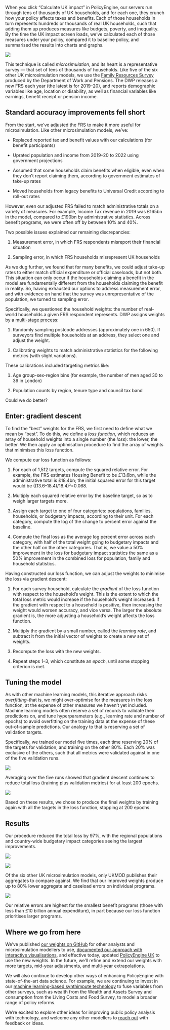 When you click “Calculate UK impact” in PolicyEngine, our servers run through tens of thousands of UK households, and for each one, they crunch how your policy affects taxes and benefits. Each of those households in turn represents hundreds or thousands of real UK households, such that adding them up produces measures like budgets, poverty, and inequality. By the time the UK impact screen loads, we’ve calculated each of those measures under your policy, compared it to baseline policy, and summarised the results into charts and graphs.

![](https://cdn-images-1.medium.com/max/3200/0*0JQZPaICpWesixXJ)

This technique is called _microsimulation_, and its heart is a representative survey — that set of tens of thousands of households. Like five of the six other UK microsimulation models, we use the [Family Resources Survey](https://www.gov.uk/government/collections/family-resources-survey--2) produced by the Department of Work and Pensions. The DWP releases a new FRS each year (the latest is for 2019–20), and reports demographic variables like age, location or disability, as well as financial variables like earnings, benefit receipt or pension income.

## Standard accuracy improvements fell short

From the start, we’ve adjusted the FRS to make it more useful for microsimulation. Like other microsimulation models, we’ve:

- Replaced reported tax and benefit values with our calculations (for benefit participants)

- Uprated population and income from 2019–20 to 2022 using government projections

- Assumed that some households claim benefits when eligible, even when they don’t report claiming them, according to government estimates of take-up rates

- Moved households from legacy benefits to Universal Credit according to roll-out rates

However, even our adjusted FRS failed to match administrative totals on a variety of measures. For example, Income Tax revenue in 2019 was £165bn in the model, compared to £190bn by administrative statistics. Across benefit programs, we were often off by between 10% and 40%.

Two possible issues explained our remaining discrepancies:

1. Measurement error, in which FRS respondents misreport their financial situation

1. Sampling error, in which FRS households misrepresent UK households

As we dug further, we found that for many benefits, we could adjust take-up rates to either match official expenditure or official caseloads, but not both. This situation can only occur if the households claiming a benefit in the model are fundamentally different from the households claiming the benefit in reality. So, having exhausted our options to address measurement error, and with evidence on hand that the survey was unrepresentative of the population, we turned to sampling error.

Specifically, we questioned the household weights: the number of real-world households a given FRS respondent represents. DWP assigns weights by a [multi-stage process](https://assets.publishing.service.gov.uk/government/uploads/system/uploads/attachment_data/file/321820/initial-review-family-resources-survey-weighting-scheme.pdf):

1. Randomly sampling postcode addresses (approximately one in 650). If surveyors find multiple households at an address, they select one and adjust the weight.

1. Calibrating weights to match administrative statistics for the following metrics (with slight variations).

These calibrations included targeting metrics like:

1. Age group-sex-region bins (for example, the number of men aged 30 to 39 in London)

1. Population counts by region, tenure type and council tax band

Could we do better?

## Enter: gradient descent

To find the “best” weights for the FRS, we first need to define what we mean by “best”. To do this, we define a _loss function_, which reduces an array of household weights into a single number (the _loss_): the lower, the better. We then apply an optimisation procedure to find the array of weights that minimises this loss function.

We compute our loss function as follows:

1. For each of 1,512 targets, compute the squared relative error. For example, the FRS estimates Housing Benefit to be £13.6bn, while the administrative total is £18.4bn; the initial squared error for this target would be ((13.6–18.4)/18.4)²=0.068.

1. Multiply each squared relative error by the baseline target, so as to weigh larger targets more.

1. Assign each target to one of four categories: populations, families, households, or budgetary impacts, according to their unit. For each category, compute the log of the change to percent error against the baseline.

1. Compute the final loss as the average log percent error across each category, with half of the total weight going to budgetary impacts and the other half on the other categories. That is, we value a 50% improvement in the loss for budgetary impact statistics the same as a 50% improvement in the combined loss for population, family and household statistics.

Having constructed our loss function, we can adjust the weights to minimise the loss via gradient descent:

1. For each survey household, calculate the _gradient_ of the loss function with respect to the household’s weight. This is the extent to which the total loss metric would increase if the household’s weight increased: if the gradient with respect to a household is positive, then increasing the weight would worsen accuracy, and vice versa. The larger the absolute gradient is, the more adjusting a household’s weight affects the loss function.

1. Multiply the gradient by a small number, called the _learning rate_, and subtract it from the initial vector of weights to create a new set of weights.

1. Recompute the loss with the new weights.

1. Repeat steps 1–3, which constitute an _epoch_, until some stopping criterion is met.

## Tuning the model

As with other machine learning models, this iterative approach risks _overfitting_–that is, we might over-optimise for the measures in the loss function, at the expense of other measures we haven’t yet included. Machine learning models often reserve a set of records to validate their predictions on, and tune hyperparameters (e.g., learning rate and number of epochs) to avoid overfitting on the training data at the expense of these out-of-sample predictions. Our analogy to that is reserving a set of validation targets.

Specifically, we trained our model five times, each time reserving 20% of the targets for validation, and training on the other 80%. Each 20% was exclusive of the others, such that all metrics were validated against in one of the five validation runs.

![](https://cdn-images-1.medium.com/max/2000/0*ta4Hz9miF7u83_mt)

Averaging over the five runs showed that gradient descent continues to reduce total loss (training plus validation metrics) for at least 200 epochs.

![](https://cdn-images-1.medium.com/max/2000/0*l6Eo4qs_jbBvQueu)

Based on these results, we chose to produce the final weights by training again with all the targets in the loss function, stopping at 200 epochs.

## Results

Our procedure reduced the total loss by 97%, with the regional populations and country-wide budgetary impact categories seeing the largest improvements.

![](https://cdn-images-1.medium.com/max/2000/0*eEAuyeu6kE5fJcP6)

![](https://cdn-images-1.medium.com/max/2000/0*lYp59pEkyRJED81P)

Of the six other UK microsimulation models, only UKMOD publishes their aggregates to compare against. We find that our improved weights produce up to 80% lower aggregate and caseload errors on individual programs.

![](https://cdn-images-1.medium.com/max/2000/0*BH4WBVIvOhfZVBaD)

Our relative errors are highest for the smallest benefit programs (those with less than £10 billion annual expenditure), in part because our loss function prioritises larger programs.

## Where we go from here

We’ve published [our weights on GitHub](https://github.com/PolicyEngine/openfisca-uk/tree/master/data/weights) for other analysts and microsimulation modellers to use, [documented our approach with interactive visualisations](https://policyengine.github.io/openfisca-uk//model/reweighting.html), and effective today, updated [PolicyEngine UK](https://policyengine.org/uk) to use the new weights. In the future, we’ll refine and extend our weights with more targets, mid-year adjustments, and multi-year extrapolations.

We will also continue to develop other ways of enhancing PolicyEngine with state-of-the-art data science. For example, we are continuing to invest in our [machine learning-based synthimpute technology](http://blog.pslmodels.org/demo-day-22-synthimpute) to fuse variables from other surveys, such as wealth from the Wealth and Assets Survey and consumption from the Living Costs and Food Survey, to model a broader range of policy reforms.

We’re excited to explore other ideas for improving public policy analysis with technology, and welcome any other modellers to [reach out](mailto:contact@policyengine.org) with feedback or ideas.

